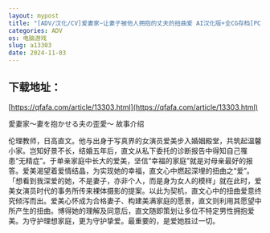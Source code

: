 ```yaml
---
layout: mypost
title: "[ADV/汉化/CV]爱妻家~让妻子被他人拥抱的丈夫的扭曲爱 AI汉化版+全CG存档[PC]"
categories: ADV
os: 电脑游戏
slug: a13303
date: 2024-11-03
---
```


## 下载地址：

[https://qfafa.com/article/13303.html](https://qfafa.com/article/13303.html)

愛妻家～妻を抱かせる夫の歪愛～
故事介绍

伦理教师，日高直文。他与出身于写真界的女演员爱美步入婚姻殿堂，共筑起温馨小家。岂知好景不长，结婚五年后，直文从私下委托的诊断报告中得知自己罹患“无精症”。于单亲家庭中长大的爱美，坚信“幸福的家庭”就是对母亲最好的报答。爱美渴望着爱情结晶，为实现她的幸福，直文心中燃起深埋的扭曲之“爱”。「想看到我深爱的她，不是妻子，亦非个人，而是身为女人的模样」就在此时，爱美女演员时代的事务所传来裸体摄影的提案。以此为契机，直文心中的扭曲爱意终究倾泻而出。爱美心怀成为合格妻子、构建美满家庭的愿景，直文则利用其愿望中所产生的扭曲。博得她的理解及同意后，直文随即策划让多位不特定男性拥抱爱美。为守护理想家庭，更为守护挚爱。最重要的，是爱她胜过一切。